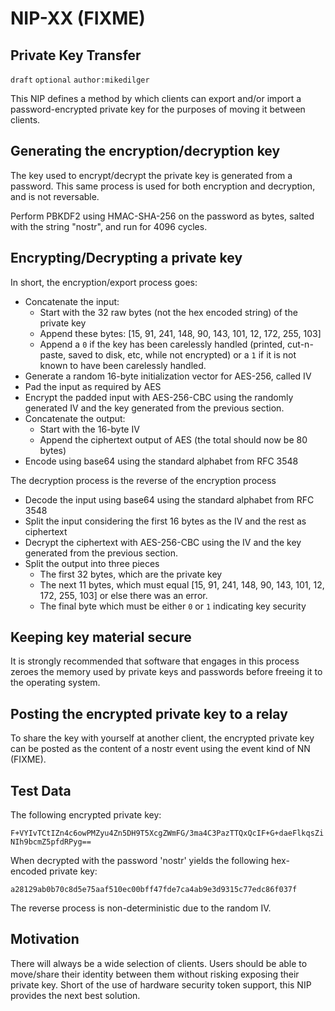 
NIP-XX (FIXME)
======

Private Key Transfer
--------------------

`draft` `optional` `author:mikedilger`

This NIP defines a method by which clients can export and/or import a password-encrypted private key for the purposes of moving it between clients.

Generating the encryption/decryption key
----------------------------------------

The key used to encrypt/decrypt the private key is generated from a password.
This same process is used for both encryption and decryption, and is not reversable.

Perform PBKDF2 using HMAC-SHA-256 on the password as bytes, salted with the string "nostr", and run for 4096 cycles.

Encrypting/Decrypting a private key
-----------------------------------

In short, the encryption/export process goes:

 - Concatenate the input:
     - Start with the 32 raw bytes (not the hex encoded string) of the private key
     - Append these bytes: [15, 91, 241, 148, 90, 143, 101, 12, 172, 255, 103]
     - Append a `0` if the key has been carelessly handled (printed, cut-n-paste, saved to disk, etc, while not encrypted) or a `1` if it is not known to have been carelessly handled.
 - Generate a random 16-byte initialization vector for AES-256, called IV
 - Pad the input as required by AES
 - Encrypt the padded input with AES-256-CBC using the randomly generated IV and the key generated from the previous section.
 - Concatenate the output:
     - Start with the 16-byte IV
     - Append the ciphertext output of AES (the total should now be 80 bytes)
 - Encode using base64 using the standard alphabet from RFC 3548

The decryption process is the reverse of the encryption process

 - Decode the input using base64 using the standard alphabet from RFC 3548
 - Split the input considering the first 16 bytes as the IV and the rest as ciphertext
 - Decrypt the ciphertext with AES-256-CBC using the IV and the key generated from the previous section.
 - Split the output into three pieces
     - The first 32 bytes, which are the private key
     - The next 11 bytes, which must equal [15, 91, 241, 148, 90, 143, 101, 12, 172, 255, 103] or else there was an error.
     - The final byte which must be either `0` or `1` indicating key security

Keeping key material secure
---------------------------

It is strongly recommended that software that engages in this process zeroes the memory used by private keys and passwords before freeing it to the operating system.

Posting the encrypted private key to a relay
--------------------------------------------

To share the key with yourself at another client, the encrypted private key can be posted as the content of a nostr event using the event kind of NN (FIXME).

Test Data
---------

The following encrypted private key:

`F+VYIvTCtIZn4c6owPMZyu4Zn5DH9T5XcgZWmFG/3ma4C3PazTTQxQcIF+G+daeFlkqsZiNIh9bcmZ5pfdRPyg==`

When decrypted with the password 'nostr' yields the following hex-encoded private key:

`a28129ab0b70c8d5e75aaf510ec00bff47fde7ca4ab9e3d9315c77edc86f037f`

The reverse process is non-deterministic due to the random IV.

Motivation
----------

There will always be a wide selection of clients. Users should be able to move/share their identity between them without risking exposing their private key. Short of the use of hardware security token support, this NIP provides the next best solution.
